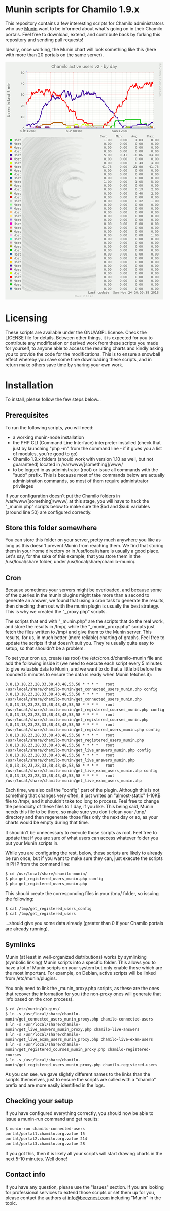 # Munin scripts for Chamilo 1.9.x #

This repository contains a few interesting scripts for Chamilo administrators
who use [Munin](https://github.com/munin-monitoring/munin "Munin on Github") want to be informed about what's going on in their Chamilo portals.
Feel free to download, extend, and contribute back by forking this repository and sending pull requests!

Ideally, once working, the Munin chart will look something like this (here with more than 20 portals on the same server).

![Munin chart for active users by portal](chamilo_active_users-day.png "Munin chart for active users by portal")

# Licensing #

These scripts are available under the GNU/AGPL license. Check the LICENSE file
for details.
Between other things, it is expected for you to contribute any modification or derived work from these scripts you made for yourself, to anyone able to access the resulting charts and kindly asking you to provide the code for the modifications. This is to ensure a snowball effect whereby you save some time downloading these scripts, and in return make others save time by sharing your own work.

# Installation #

To install, please follow the few steps below...

## Prerequisites ##

To run the following scripts, you will need:
* a working munin-node installation
* the PHP CLI (Command Line Interface) interpreter installed (check that just by launching "php -m" from the command line - if it gives you a list of modules, you're good to go)
* Chamilo 1.9.x folders (should work with version 1.10 as well, but not guaranteed) located in /var/www/[something]/www/
* to be logged in as administrator (root) or issue all commands with the "sudo" prefix. This is because most of the commands below are actually administration commands, so most of them require administrator privileges

If your configuration doesn't put the Chamilo folders in /var/www/[something]/www/, at this stage, you will have to hack the "&#95;munin.php" scripts below to make sure the $bd and $sub variables (around line 50) are configured correctly.

## Store this folder somewhere ##

You can store this folder on your server, pretty much anywhere you like as long
as this doesn't prevent Munin from reaching them.
We find that storing them in your home directory or in /usr/local/share is
usually a good place.
Let's say, for the sake of this example, that you store them in the 
/usr/local/share folder, under /usr/local/share/chamilo-munin/.

## Cron ##

Because sometimes your servers might be overloaded, and because some of the
queries in the munin plugins might take more than a second to generate an
answer, we found that using a cron task to generate the results, then checking 
them out with the munin plugin is usually the best strategy. This is why we
created the "&#95;proxy.php" scripts.

The scripts that end with "&#95;munin.php" are the scripts that do the real 
work, and store the results in /tmp/, while the "&#95;munin&#95;proxy.php" 
scripts just fetch the files written to /tmp/ and give them to the Munin server.
This results, for us, in much better (more reliable) charting of graphs. Feel
free to update the scripts if that doesn't suit you. They're usually quite easy
to setup, so that shouldn't be a problem.

To set your cron up, create (as root) the /etc/cron.d/chamilo-munin file and add
the following inside it (we need to execute each script every 5 minutes to give
valuable data to Munin, and we want to do that a little bit before the rounded
5 minutes to ensure the data is ready when Munin fetches it):

    3,8,13,18,23,28,33,38,43,48,53,58 * * * *	root /usr/local/share/chamilo-munin/get_connected_users_munin.php config
    3,8,13,18,23,28,33,38,43,48,53,58 * * * *	root /usr/local/share/chamilo-munin/get_connected_users_munin.php
    3,8,13,18,23,28,33,38,43,48,53,58 * * * *	root /usr/local/share/chamilo-munin/get_registered_courses_munin.php config
    3,8,13,18,23,28,33,38,43,48,53,58 * * * *	root /usr/local/share/chamilo-munin/get_registered_courses_munin.php
    3,8,13,18,23,28,33,38,43,48,53,58 * * * *	root /usr/local/share/chamilo-munin/get_registered_users_munin.php config
    3,8,13,18,23,28,33,38,43,48,53,58 * * * *	root /usr/local/share/chamilo-munin/get_registered_users_munin.php
    3,8,13,18,23,28,33,38,43,48,53,58 * * * *	root /usr/local/share/chamilo-munin/get_live_answers_munin.php config
    3,8,13,18,23,28,33,38,43,48,53,58 * * * *	root /usr/local/share/chamilo-munin/get_live_answers_munin.php
    3,8,13,18,23,28,33,38,43,48,53,58 * * * *	root /usr/local/share/chamilo-munin/get_live_exam_users_munin.php config
    3,8,13,18,23,28,33,38,43,48,53,58 * * * *	root /usr/local/share/chamilo-munin/get_live_exam_users_munin.php

Each time, we also call the "config" part of the plugin. Although this is not 
something that changes very often, it just writes an "almost-static" 1-10KB file
to /tmp/, and it shouldn't take too long to process. Feel free to change the
periodicity of these files to 1 day, if you like. This being said, Munin needs
this file to be there, so make sure you don't clean your /tmp/ directory and
then regenerate those files only the next day or so, as your charts would be 
empty during that time.

It shouldn't be unnecessary to execute those scripts as root. Feel free to 
update that if you are sure of what users can access whatever folder you put
your Munin scripts in.

While you are configuring the rest, below, these scripts are likely to already 
be run once, but if you want to make sure they can, just execute the scripts
in PHP from the command line:

    $ cd /usr/local/share/chamilo-munin/
    $ php get_registered_users_munin.php config
    $ php get_registered_users_munin.php

This should create the corresponding files in your /tmp/ folder, so issuing the
following:

    $ cat /tmp/get_registered_users_config
    $ cat /tmp/get_registered_users

...should give you some data already (greater than 0 if your Chamilo portals
are already running).

## Symlinks ##

Munin (at least in well-organized distributions) works by symlinking (symbolic 
linking) Munin scripts into a specific folder. This allows you to have a lot of
Munin scripts on your system but only enable those which are the most important.
For example, on Debian, active scripts will be linked from /etc/munin/plugins.

You only need to link the &#95;munin&#95;proxy.php scripts, as these are the 
ones that recover the information for you (the non-proxy ones will generate 
that info based on the cron process).

    $ cd /etc/munin/plugins/
    $ ln -s /usr/local/share/chamilo-munin/get_connected_users_munin_proxy.php chamilo-connected-users
    $ ln -s /usr/local/share/chamilo-munin/get_live_answers_munin_proxy.php chamilo-live-answers
    $ ln -s /usr/local/share/chamilo-munin/get_live_exam_users_munin_proxy.php chamilo-live-exam-users
    $ ln -s /usr/local/share/chamilo-munin/get_registered_courses_munin_proxy.php chamilo-registered-courses
    $ ln -s /usr/local/share/chamilo-munin/get_registered_users_munin_proxy.php chamilo-registered-users

As you can see, we gave slightly different names to the links than the scripts
themselves, just to ensure the scripts are called with a "chamilo" prefix and
are more easily identified in the logs.

## Checking your setup ##

If you have configured everything correctly, you should now be able to issue a munin-run command and get results:

    $ munin-run chamilo-connected-users
    portal/portal1.chamilo.org.value 15
    portal/portal2.chamilo.org.value 214
    portal/portal3.chamilo.org.value 28

If you got this, then it is likely all your scripts will start drawing charts in the next 5-10 minutes. Well done!

## Contact info ##

If you have any question, please use the "Issues" section.
If you are looking for professional services to extend those scripts or set them up for you, please contact the authors at info@beeznest.com including "Munin" in the topic.
